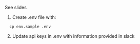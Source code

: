 See slides

1. Create .env file with:

```
  cp env.sample .env
```

2. Update api keys in .env with information provided in slack
